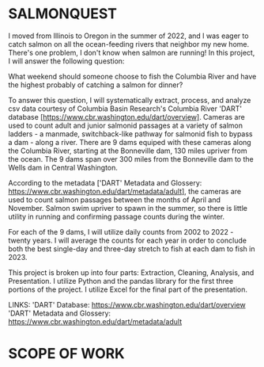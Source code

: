# SALMONQUEST


I moved from Illinois to Oregon in the summer of 2022, and I was eager to catch salmon on all the ocean-feeding rivers that neighbor my new home. There's one problem, I don't know when salmon are running! In this project, I will answer the following question: 

What weekend should someone choose to fish the Columbia River and have the highest probably of catching a salmon for dinner?

To answer this question, I will systematically extract, process, and analyze csv data courtesy of Columbia Basin Research's Columbia River 'DART' database [https://www.cbr.washington.edu/dart/overview]. Cameras are used to count adult and junior salmonid passages at a variety of salmon ladders - a manmade, switchback-like pathway for salmonid fish to bypass a dam - along a river. There are 9 dams equiped with these cameras along the Columbia River, starting at the Bonneville dam, 130 miles upriver from the ocean. The 9 dams span over 300 miles from the Bonneville dam to the Wells dam in Central Washington.

According to the metadata ['DART' Metadata and Glossery: https://www.cbr.washington.edu/dart/metadata/adult], the cameras are used to count salmon passages between the months of April and November. Salmon swim upriver to spawn in the summer, so there is little utility in running and confirming passage counts during the winter.

For each of the 9 dams, I will utilize daily counts from 2002 to 2022 - twenty years. I will average the counts for each year in order to conclude both the best single-day and three-day stretch to fish at each dam to fish in 2023.


This project is broken up into four parts: Extraction, Cleaning, Analysis, and Presentation. I utilize Python and the pandas library for the first three portions of the project. I utilize Excel for the final part of the presentation.




LINKS:
'DART' Database: https://www.cbr.washington.edu/dart/overview
'DART' Metadata and Glossery: https://www.cbr.washington.edu/dart/metadata/adult



# SCOPE OF WORK
